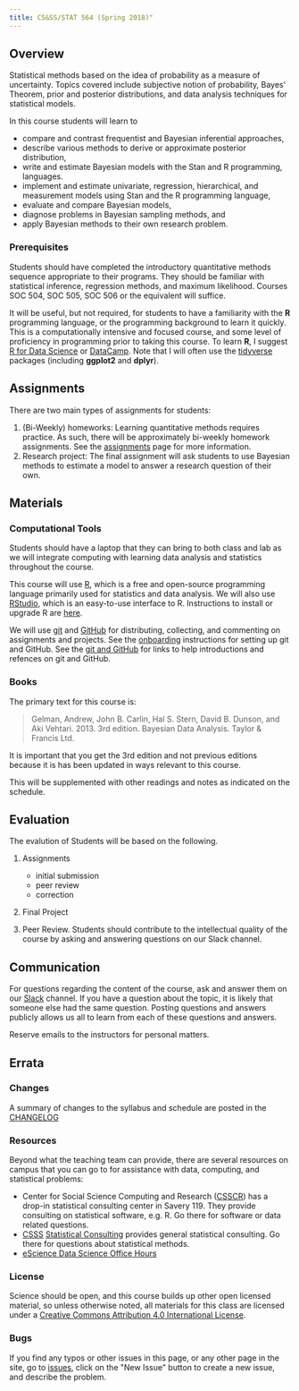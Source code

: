 ```yaml
---
title: CS&SS/STAT 564 (Spring 2018)"
---
```



## Overview

Statistical methods based on the idea of probability as a measure of uncertainty. Topics covered include subjective notion of probability, Bayes' Theorem, prior and posterior distributions, and data analysis techniques for statistical models.

In this course students will learn to

- compare and contrast frequentist and Bayesian inferential approaches,
- describe various methods to derive or approximate posterior distribution,
- write and estimate Bayesian models with the Stan and R programming, languages.
- implement and estimate univariate, regression, hierarchical, and measurement models using Stan and the R programming language,
- evaluate and compare Bayesian models,
- diagnose problems in Bayesian sampling methods, and
- apply Bayesian methods to their own research problem.

### Prerequisites

Students should have completed the introductory quantitative methods sequence appropriate to their programs. They should be familiar with statistical inference, regression methods, and maximum likelihood. 
Courses SOC 504, SOC 505, SOC 506 or the equivalent will suffice.

It will be useful, but not required, for students to have a familiarity with the **R** programming language, or the programming background to learn it quickly. This is a computationally intensive and focused course, and some level of proficiency in programming prior to taking this course.
To learn **R**, I suggest [R for Data Science](http://r4ds.had.co.nz/) or [DataCamp](https://www.datacamp.com/). 
Note that I will often use the [tidyverse](https://www.tidyverse.org/) packages (including **ggplot2** and **dplyr**).


## Assignments

There are two main types of assignments for students:

1.  (Bi-Weekly) homeworks: Learning quantitative methods requires practice. As such,
    there will be approximately bi-weekly homework assignments. See the [assignments](./assignments/) page for more information.
2.  Research project: The final assignment will ask students to use Bayesian methods to estimate a model to answer a research question of their own.


## Materials


### Computational Tools

Students should have a laptop that they can bring to both class and lab as we will integrate computing with learning data analysis and statistics throughout the course.

This course will use [R](https://www.r-project.org/), which is a free and open-source programming language primarily used for statistics and data analysis. We will also use [RStudio](https://www.rstudio.com/), which is an easy-to-use interface to R.
Instructions to install or upgrade R are [here](./pages/install/).

We will use [git](https://git-scm.com/) and [GitHub](https://github.com/) for distributing, collecting, and commenting on assignments and projects. See the [onboarding](./pages/onboarding) instructions for setting up git and GitHub.
See the [git and GitHub](./pages/git) for links to help introductions and refences on git and GitHub.


### Books

The primary text for this course is:

> Gelman, Andrew, John B. Carlin, Hal S. Stern, David B. Dunson, and Aki  Vehtari. 2013. 3rd edition. Bayesian Data Analysis. Taylor & Francis Ltd.

It is important that you get the 3rd edition and not previous editions because it is has been updated in ways relevant to this course.

This will be supplemented with other readings and notes as indicated on the schedule.


## Evaluation

The evalution of Students will be based on the following.

1.  Assignments

    - initial submission
    - peer review
    - correction

2.  Final Project
3.  Peer Review. Students should contribute to the intellectual quality of the course by asking and answering questions on our Slack channel.


## Communication

For questions regarding the content of the course, ask and answer them on our [Slack](https://uwcsss564.slack.com/) channel.
If you have a question about the topic, it is likely that someone else had the same question.
Posting questions and answers publicly allows us all to learn from each of these questions and answers.

Reserve emails to the instructors for personal matters.


## Errata

### Changes

A summary of changes to the syllabus and schedule are posted in the 
[CHANGELOG](/pages/CHANGELOG)

### Resources

Beyond what the teaching team can provide, there are several resources on campus that you can go to for assistance with data, computing, and statistical problems:

-   Center for Social Science Computing and Research ([CSSCR](http://julius.csscr.washington.edu)) has a drop-in statistical consulting center in Savery 119. They provide consulting on statistical software, e.g. R. Go there for software or data related questions.
-   [CSSS](https://csss.washington.edu) [Statistical Consulting](https://csss.washington.edu/consulting) provides general statistical consulting. Go there for questions about statistical methods.
-   [eScience Data Science Office Hours](http://escience.washington.edu/office-hours/)


### License

Science should be open, and this course builds up other open licensed material, so unless otherwise noted, all materials for this class are licensed under a <a rel="license" href="https://creativecommons.org/licenses/by/4.0/">Creative Commons Attribution 4.0 International License</a>.


### Bugs

If you find any typos or other issues in this page, or any other page in the site, go to [issues](https://github.com/UW-POLS501/2018/issues), click on the "New Issue" button to create a new issue, and describe the problem.
